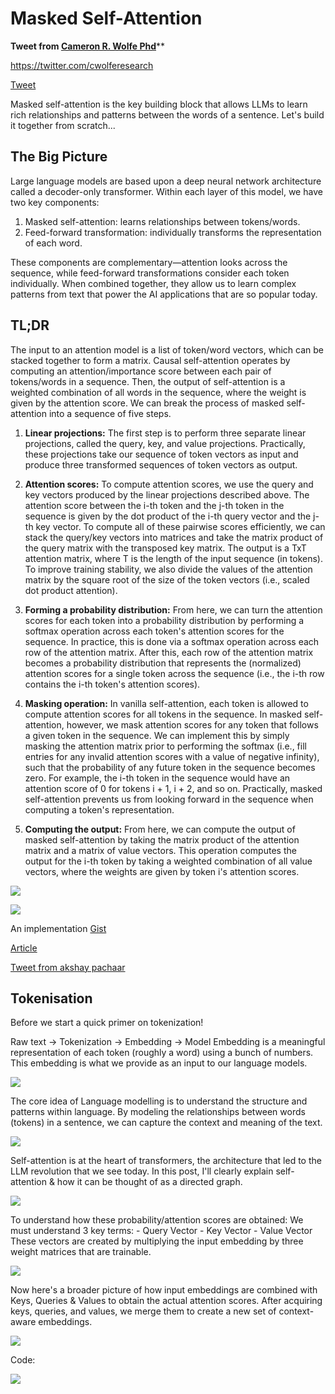 # Masked Self-Attention

**Tweet from [Cameron R. Wolfe Phd](https://twitter.com/cwolferesearch)****

https://twitter.com/cwolferesearch

[Tweet](https://twitter.com/cwolferesearch/status/1766180825173803516?s=12&t=yQMnHW0QYpKVruKBudHLAA)


Masked self-attention is the key building block that allows LLMs to learn rich relationships and patterns between the words of a sentence. Let's build it together from scratch...

## The Big Picture

Large language models are based upon a deep neural network architecture called a decoder-only transformer. Within each layer of this model, we have two key components:

1. Masked self-attention: learns relationships between tokens/words.
2. Feed-forward transformation: individually transforms the representation of each word.

These components are complementary—attention looks across the sequence, while feed-forward transformations consider each token individually. When combined together, they allow us to learn complex patterns from text that power the AI applications that are so popular today.

## TL;DR

The input to an attention model is a list of token/word vectors, which can be stacked together to form a matrix. Causal self-attention operates by computing an attention/importance score between each pair of tokens/words in a sequence. Then, the output of self-attention is a weighted combination of all words in the sequence, where the weight is given by the attention score. We can break the process of masked self-attention into a sequence of five steps.

1. **Linear projections:** The first step is to perform three separate linear projections, called the query, key, and value projections. Practically, these projections take our sequence of token vectors as input and produce three transformed sequences of token vectors as output.

2. **Attention scores:** To compute attention scores, we use the query and key vectors produced by the linear projections described above. The attention score between the i-th token and the j-th token in the sequence is given by the dot product of the i-th query vector and the j-th key vector. To compute all of these pairwise scores efficiently, we can stack the query/key vectors into matrices and take the matrix product of the query matrix with the transposed key matrix. The output is a TxT attention matrix, where T is the length of the input sequence (in tokens). To improve training stability, we also divide the values of the attention matrix by the square root of the size of the token vectors (i.e., scaled dot product attention).

3. **Forming a probability distribution:** From here, we can turn the attention scores for each token into a probability distribution by performing a softmax operation across each token's attention scores for the sequence. In practice, this is done via a softmax operation across each row of the attention matrix. After this, each row of the attention matrix becomes a probability distribution that represents the (normalized) attention scores for a single token across the sequence (i.e., the i-th row contains the i-th token's attention scores).

4. **Masking operation:** In vanilla self-attention, each token is allowed to compute attention scores for all tokens in the sequence. In masked self-attention, however, we mask attention scores for any token that follows a given token in the sequence. We can implement this by simply masking the attention matrix prior to performing the softmax (i.e., fill entries for any invalid attention scores with a value of negative infinity), such that the probability of any future token in the sequence becomes zero. For example, the i-th token in the sequence would have an attention score of 0 for tokens i + 1, i + 2, and so on. Practically, masked self-attention prevents us from looking forward in the sequence when computing a token's representation.

5. **Computing the output:** From here, we can compute the output of masked self-attention by taking the matrix product of the attention matrix and a matrix of value vectors. This operation computes the output for the i-th token by taking a weighted combination of all value vectors, where the weights are given by token i's attention scores.


![](assets/Pasted%20image%2020240309110546.png)

![](assets/Pasted%20image%2020240309111312.png)

An implementation [Gist](https://gist.github.com/wolfecameron/d6ad12f6c663c73f80258fa988e465b2)

[Article](https://threadreaderapp.com/thread/1766180825173803516.html?utm_campaign=topunroll)


[Tweet from akshay pachaar](https://twitter.com/akshay_pachaar/status/1766079167614058578?s=12&t=yQMnHW0QYpKVruKBudHLAA)

## Tokenisation

Before we start a quick primer on tokenization! 

Raw text → Tokenization → Embedding → Model Embedding is a meaningful representation of each token (roughly a word) using a bunch of numbers. This embedding is what we provide as an input to our language models.

![](assets/Pasted%20image%2020240309114901.png)

The core idea of Language modelling is to understand the structure and patterns within language. By modeling the relationships between words (tokens) in a sentence, we can capture the context and meaning of the text.

![](assets/Pasted%20image%2020240309114915.png)

Self-attention is at the heart of transformers, the architecture that led to the LLM revolution that we see today. In this post, I'll clearly explain self-attention & how it can be thought of as a directed graph.

![](assets/Pasted%20image%2020240309114959.png)

To understand how these probability/attention scores are obtained: We must understand 3 key terms: - Query Vector - Key Vector - Value Vector These vectors are created by multiplying the input embedding by three weight matrices that are trainable.

![](assets/Pasted%20image%2020240309115032.png)

Now here's a broader picture of how input embeddings are combined with Keys, Queries & Values to obtain the actual attention scores. After acquiring keys, queries, and values, we merge them to create a new set of context-aware embeddings.

![](assets/Pasted%20image%2020240309115051.png)


Code:

![](assets/Pasted%20image%2020240309115110.png)